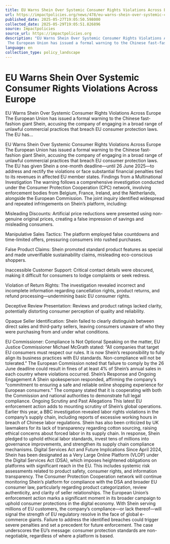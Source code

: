 ```yaml
---
title: EU Warns Shein Over Systemic Consumer Rights Violations Across Europe
url: https://impactpolicies.org/news/478/eu-warns-shein-over-systemic-consumer-rights-violations-across-europe
published_date: 2025-05-27T19:05:50.598000
collected_date: 2025-05-29T19:05:51.826896
source: Impactpolicies
source_url: https://impactpolicies.org
description: "EU Warns Shein Over Systemic Consumer Rights Violations Across Europe 
 The European Union has issued a formal warning to the Chinese fast-fashion giant Shein, accusing the company of engaging in a broad range of unlawful commercial practices that breach EU consumer protection laws. The EU has..."
language: en
collection_type: policy_landscape
---
```


# EU Warns Shein Over Systemic Consumer Rights Violations Across Europe

EU Warns Shein Over Systemic Consumer Rights Violations Across Europe 
 The European Union has issued a formal warning to the Chinese fast-fashion giant Shein, accusing the company of engaging in a broad range of unlawful commercial practices that breach EU consumer protection laws. The EU has...

EU Warns Shein Over Systemic Consumer Rights Violations Across Europe 
 The European Union has issued a formal warning to the Chinese fast-fashion giant Shein, accusing the company of engaging in a broad range of unlawful commercial practices that breach EU consumer protection laws. The EU has given Shein a one-month deadline—until 26 June 2025—to address and rectify the violations or face substantial financial penalties tied to its revenues in affected EU member states. 
 Findings from a Multinational Investigation 
 The warning follows a comprehensive investigation conducted under the Consumer Protection Cooperation (CPC) network, involving enforcement bodies from Belgium, France, Ireland, and the Netherlands, alongside the European Commission. The joint inquiry identified widespread and repeated infringements on Shein’s platform, including:

Misleading Discounts: Artificial price reductions were presented using non-genuine original prices, creating a false impression of savings and misleading consumers.

Manipulative Sales Tactics: The platform employed false countdowns and time-limited offers, pressuring consumers into rushed purchases.

False Product Claims: Shein promoted standard product features as special and made unverifiable sustainability claims, misleading eco-conscious shoppers.

Inaccessible Customer Support: Critical contact details were obscured, making it difficult for consumers to lodge complaints or seek redress.

Violation of Return Rights: The investigation revealed incorrect and incomplete information regarding cancellation rights, product returns, and refund processing—undermining basic EU consumer rights.

Deceptive Review Presentation: Reviews and product ratings lacked clarity, potentially distorting consumer perception of quality and reliability.

Opaque Seller Identification: Shein failed to clearly distinguish between direct sales and third-party sellers, leaving consumers unaware of who they were purchasing from and under what conditions.

EU Commissioner: Compliance Is Not Optional 
 Speaking on the matter, EU Justice Commissioner Michael McGrath stated: 
 “All companies that target EU consumers must respect our rules. It is now Shein’s responsibility to fully align its business practices with EU standards. Non-compliance will not be tolerated.” 
 The European Commission noted that failure to comply by the 26 June deadline could result in fines of at least 4% of Shein’s annual sales in each country where violations occurred. 
 Shein’s Response and Ongoing Engagement 
 A Shein spokesperson responded, affirming the company’s “commitment to ensuring a safe and reliable online shopping experience for European consumers.” The company stated that it is cooperating with both the Commission and national authorities to demonstrate full legal compliance. 
 Ongoing Scrutiny and Past Allegations 
 This latest EU enforcement action adds to mounting scrutiny of Shein’s global operations. Earlier this year, a BBC investigation revealed labor rights violations in the company’s supply chain, including reports of excessive working hours in breach of Chinese labor regulations. Shein has also been criticized by UK lawmakers for its lack of transparency regarding cotton sourcing, raising ethical concerns about forced labor in its supply chain. 
 In response, Shein pledged to uphold ethical labor standards, invest tens of millions into governance improvements, and strengthen its supply chain compliance mechanisms. 
 Digital Services Act and Future Implications 
 Since April 2024, Shein has been designated as a Very Large Online Platform (VLOP) under the Digital Services Act (DSA), which imposes heightened obligations on platforms with significant reach in the EU. This includes systemic risk assessments related to product safety, consumer rights, and information transparency. 
 The Consumer Protection Cooperation network will continue monitoring Shein’s platform for compliance with the DSA and broader EU consumer law, particularly regarding product categorization, review authenticity, and clarity of seller relationships. 
 The European Union’s enforcement action marks a significant moment in its broader campaign to uphold consumer protections in the digital economy. With Shein serving millions of EU customers, the company’s compliance—or lack thereof—will signal the strength of EU regulatory resolve in the face of global e-commerce giants. 
 Failure to address the identified breaches could trigger severe penalties and set a precedent for future enforcement. The case underscores the EU’s message: consumer protection standards are non-negotiable, regardless of where a platform is based.